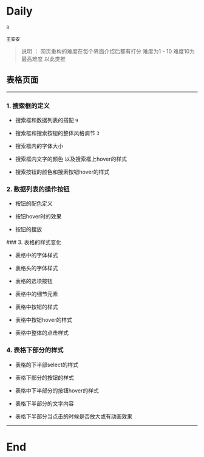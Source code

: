 # Daily

`8`

`王安安`

> 说明 ： 网页重构的难度在每个界面介绍后都有打分 难度为1 - 10 难度10为最高难度 以此类推

## 表格页面
------
### 1. 搜索框的定义

* 搜索框和数据列表的搭配 `9`

* 搜索框和搜索按钮的整体风格调节 `3`

* 搜索框内的字体大小

* 搜索框内文字的颜色 以及搜索框上hover的样式

* 搜索按钮的颜色和搜索按钮hover的样式

### 2. 数据列表的操作按钮

* 按钮的配色定义

* 按钮hover时的效果

* 按钮的摆放

### 3. 表格的样式变化

* 表格中的字体样式

* 表格头的字体样式

* 表格的选项按钮

* 表格中的细节元素

* 表格中按钮的样式

* 表格中按钮hover的样式

* 表格中整体的点击样式

### 4. 表格下部分的样式

* 表格的下半部select的样式

* 表格下部分的按钮的样式

* 表格中下半部分的按钮hover的样式

* 表格下半部分的文字内容

* 表格下半部分当点击的时候是否放大或有动画效果

------

# End
